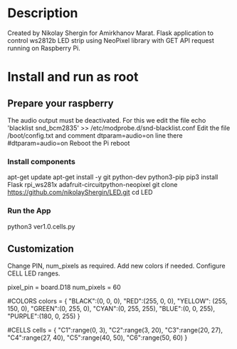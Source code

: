 # Description
Created by Nikolay Shergin for Amirkhanov Marat.
Flask application to control ws2812b LED strip using NeoPixel library with GET API request running on Raspberry Pi.

# Install and run as root 
## Prepare your raspberry
The audio output must be deactivated. For this we edit the file
  echo 'blacklist snd_bcm2835' >> /etc/modprobe.d/snd-blacklist.conf
Edit the file /boot/config.txt and comment dtparam=audio=on line there
  #dtparam=audio=on
Reboot the Pi
  reboot
  
### Install components
  apt-get update
  apt-get install -y git python-dev python3-pip
  pip3 install Flask rpi_ws281x adafruit-circuitpython-neopixel
  git clone https://github.com/nikolayShergin/LED.git
  cd LED
  
### Run the App
  python3 ver1.0.cells.py
  
  
## Customization
Change PIN, num_pixels as required.
Add new colors if needed.
Configure CELL LED ranges.

pixel_pin = board.D18
num_pixels = 60

#COLORS
colors = {
  "BLACK":(0, 0, 0),
  "RED":(255, 0, 0), 
  "YELLOW": (255, 150, 0),
  "GREEN":(0, 255, 0),
  "CYAN":(0, 255, 255),
  "BLUE":(0, 0, 255),
  "PURPLE":(180, 0, 255)
}

#CELLS
cells = {
  "C1":range(0, 3),
  "C2":range(3, 20),
  "C3":range(20, 27),
  "C4":range(27, 40),
  "C5":range(40, 50),
  "C6":range(50, 60)
}
